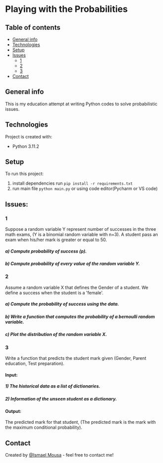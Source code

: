 # Playing with the Probabilities 


## Table of contents
* [General info](#general-info)
* [Technologies](#technologies)
* [Setup](#setup)
* [Issues](#issues)
  * [1](#issue-1)
  * [2](#issue-2)
  * [3](#issue-3)
* [Contact](#contact)

## General info
This is my education attempt at writing Python codes to solve probabilistic issues.

## Technologies
Project is created with:
* Python 3.11.2

## Setup
To run this project:
1) install dependencies run `pip install -r requirements.txt`
2) run main file `python main.py` or using code editor(Pycharm or VS code)

## Issues:

### 1
Suppose a random variable Y represent number of successes in the three math exams, (Y is a binomial random variable with n=3).
A student pass an exam when his/her mark is greater or equal to 50.

##### a) Compute probability of success (p).
##### b) Compute probability of every value of the random variable Y.

### 2
Assume a random variable X that defines the Gender of a student. We define a success when the student is a 'female'.

##### a) Compute the probability of success using the data.
##### b) Write a function that computes the probability of a bernoulli random variable. 
##### c) Plot the distribution of the random variable X.

### 3
Write a function that predicts the student mark given (Gender, Parent education, Test preparation).

#### Input:
##### 1) The historical data as a list of dictionaries.
##### 2) Information of the unseen student as a dictionary.

#### Output:
The predicted mark for that student, (The predicted mark is the mark with the maximum conditional probability).


## Contact
Created by [@Ismael Mousa](https://www.linkedin.com/in/ismaelmousa/) - feel free to contact me!
